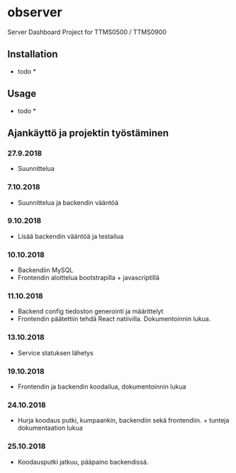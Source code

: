 # observer
Server Dashboard
Project for TTMS0500 /  TTMS0900

## Installation

* todo *

## Usage

* todo *

## Ajankäyttö ja projektin työstäminen
### 27.9.2018
- Suunnittelua
### 7.10.2018
- Suunnittelua ja backendin vääntöä
### 9.10.2018
- Lisää backendin vääntöä ja testailua
### 10.10.2018
- Backendiin MySQL
- Frontendin aloittelua bootstrapilla + javascriptillä
### 11.10.2018
- Backend config tiedoston generointi ja määrittelyt
- Frontendin päätettiin tehdä React natiivilla. Dokumentoinnin lukua.
### 13.10.2018
- Service statuksen lähetys
### 19.10.2018
- Frontendin ja backendin koodailua, dokumentoinnin lukua
### 24.10.2018
- Hurja koodaus putki, kumpaankin, backendiin sekä frontendiin. + tunteja dokumentaation lukua
### 25.10.2018
- Koodausputki jatkuu, pääpaino backendissä.
